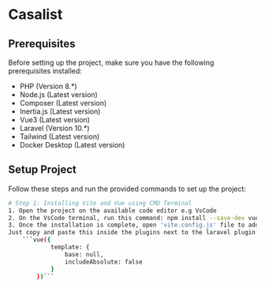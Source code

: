 # Casalist

## Prerequisites

Before setting up the project, make sure you have the following prerequisites installed:

-   PHP (Version 8.*)
-   Node.js (Latest version)
-   Composer (Latest version)
-   Inertia.js (Latest version)
-   Vue3 (Latest version)
-   Laravel (Version 10.*)
-   Tailwind (Latest version)
-   Docker Desktop (Latest version)

## Setup Project

Follow these steps and run the provided commands to set up the project:
```bash
# Step 1: Installing Vite and Vue using CMD Terminal
1. Open the project on the available code editor e.g VsCode
2. On the VsCode terminal, run this command: npm install --save-dev vue @vitejs/plugin-vue
3. Once the installation is complete, open 'vite.config.js' file to add vue to the plugins.
Just copy and paste this inside the plugins next to the laravel plugin:
    ```vue({
            template: {
                base: null,
                includeAbsolute: false
            }
        })```

```

